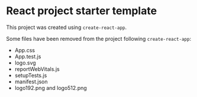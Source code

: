 # React project starter template

This project was created using `create-react-app`.

Some files have been removed from the project following `create-react-app`:
- App.css
- App.test.js
- logo.svg
- reportWebVitals.js
- setupTests.js
- manifest.json
- logo192.png and logo512.png